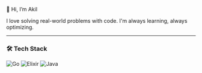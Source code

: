 👋 Hi, I’m Akil

I love solving real-world problems with code. I'm always learning, always optimizing.

---

### 🛠️ Tech Stack

![Go](https://img.shields.io/badge/Go-00ADD8?style=for-the-badge&logo=go&logoColor=white)
![Elixir](https://img.shields.io/badge/Elixir-4B275F?style=for-the-badge&logo=elixir&logoColor=white)
![Java](https://img.shields.io/badge/Java-ED1D25?style=for-the-badge&logo=openjdk&logoColor=white)



















